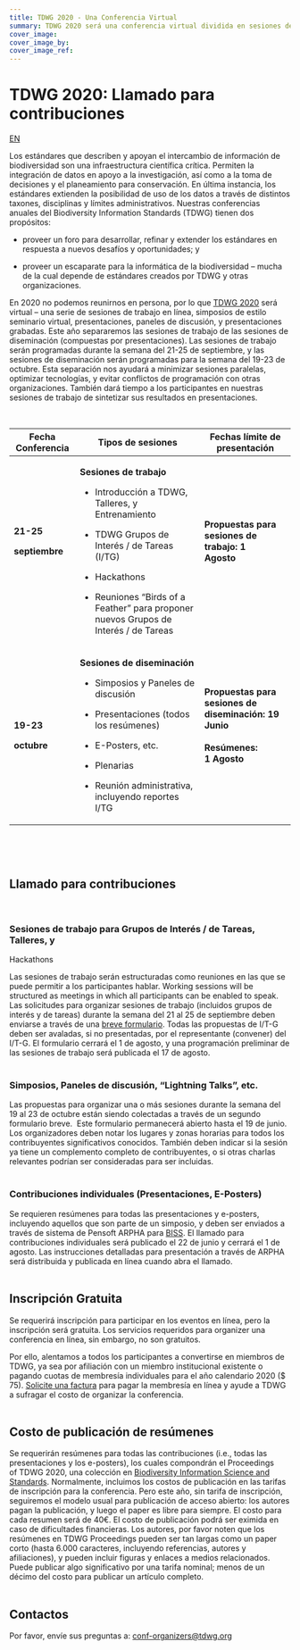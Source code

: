```yaml
---
title: TDWG 2020 - Una Conferencia Virtual
summary: TDWG 2020 será una conferencia virtual dividida en sesiones de trabajo (del 21 al 25 de septiembre) seguida de una segunda semana dedicada a la difusión y el intercambio (19-23 de octubre).
cover_image: 
cover_image_by: 
cover_image_ref: 
---
```


# TDWG 2020: Llamado para contribuciones

[EN](../)

Los estándares que describen y apoyan el intercambio de información de
biodiversidad son una infraestructura científica crítica. Permiten la
integración de datos en apoyo a la investigación, así como a la toma de
decisiones y el planeamiento para conservación. En última instancia, los
estándares extienden la posibilidad de uso de los datos a través de
distintos taxones, disciplinas y límites administrativos. Nuestras
conferencias anuales del Biodiversity Information Standards (TDWG)
tienen dos propósitos:

  - proveer un foro para desarrollar, refinar y extender los
    estándares en respuesta a nuevos desafíos y oportunidades; y

  - proveer un escaparate para la informática de la biodiversidad –
    mucha de la cual depende de estándares creados por TDWG y otras
    organizaciones.

En 2020 no podemos reunirnos en persona, por lo que
[<span class="underline">TDWG 2020</span>](https://tdwg.us9.list-manage.com/track/click?u=50f3cc44307841383062ca0d6&id=1cc72e19e6&e=e333c91e92) será
virtual – una serie de sesiones de trabajo en línea, simposios de estilo
seminario virtual, presentaciones, paneles de discusión, y
presentaciones grabadas. Este año separaremos las sesiones de trabajo de
las sesiones de diseminación (compuestas por presentaciones). Las
sesiones de trabajo serán programadas durante la semana del 21-25 de
septiembre, y las sesiones de diseminación serán programadas para la
semana del 19-23 de octubre. Esta separación nos ayudará a minimizar
sesiones paralelas, optimizar tecnologías, y evitar conflictos de
programación con otras organizaciones. También dará tiempo a los
participantes en nuestras sesiones de trabajo de sintetizar sus
resultados en presentaciones.  
  
 

<table>
<thead>
<tr class="header">
<th><strong>Fecha Conferencia</strong></th>
<th><strong>Tipos de sesiones</strong></th>
<th><strong>Fechas límite de presentación</strong></th>
</tr>
</thead>
<tbody>
<tr class="odd">
<td><p><strong>21-25</strong></p>
<p><strong>septiembre</strong></p>
<p> </p></td>
<td><p><strong>Sesiones de trabajo</strong></p>
<ul>
<li>
<p>Introducción a TDWG, Talleres, y Entrenamiento</p>
</li>
<li>
<p>TDWG Grupos de Interés / de Tareas (I/TG)</p>
</li>
<li>
<p>Hackathons</p>
</li>
<li>
<p>Reuniones “Birds of a Feather” para proponer nuevos Grupos de Interés / de Tareas</p>
</li>
</ul></td>
<td><p><strong>Propuestas para sesiones de trabajo: 1<br />
Agosto</strong></p>
<p> </p></td>
</tr>
<tr class="even">
<td><p><strong>19-23</strong></p>
<p><strong>octubre</strong></p></td>
<td><p><strong>Sesiones de diseminación</strong></p>
<ul>
<li>
<p>Simposios y Paneles de discusión</p>
</li>
<li>
<p>Presentaciones (todos los resúmenes)</p>
</li>
<li>
<p>E-Posters, etc.</p>
</li>
<li>
<p>Plenarias</p>
</li>
<li>
<p>Reunión administrativa, incluyendo reportes I/TG</p>
</li>
</ul></td>
<td><p><strong>Propuestas para sesiones de diseminación: 19 Junio<br />
<br />
Resúmenes:<br />
1 Agosto</strong></p>
<p> </p></td>
</tr>
</tbody>
</table>

 

 

## Llamado para contribuciones

 

### Sesiones de trabajo para Grupos de Interés / de Tareas, Talleres, y
Hackathons

Las sesiones de trabajo serán estructuradas como reuniones en las que se
puede permitir a los participantes hablar. Working sessions will be
structured as meetings in which all participants can be enabled to
speak. Las solicitudes para organizar sesiones de trabajo (incluidos
grupos de interés y de tareas) durante la semana del 21 al 25 de
septiembre deben enviarse a través de una [<span class="underline">breve
formulario</span>](https://tdwg.us9.list-manage.com/track/click?u=50f3cc44307841383062ca0d6&id=664a3297e6&e=e333c91e92).
Todas las propuestas de I/T-G deben ser avaladas, si no presentadas, por
el representante (convener) del I/T-G. El formulario cerrará el 1 de
agosto, y una programación preliminar de las sesiones de trabajo será
publicada el 17 de agosto.  
 

### Simposios, Paneles de discusión, “Lightning Talks”, etc.

Las propuestas para organizar una o más sesiones durante la semana del
19 al 23 de octubre están siendo colectadas a través de un
<span class="underline">segundo formulario breve</span>.  Este
formulario permanecerá abierto hasta el 19 de junio. Los organizadores
deben notar los lugares y zonas horarias para todos los contribuyentes
significativos conocidos. También deben indicar si la sesión ya tiene un
complemento completo de contribuyentes, o si otras charlas relevantes
podrían ser consideradas para ser incluidas.  
 

### Contribuciones individuales (Presentaciones, E-Posters)

Se requieren resúmenes para todas las presentaciones y e-posters,
incluyendo aquellos que son parte de un simposio, y deben ser enviados a
través de sistema de Pensoft ARPHA para
[<span class="underline">BISS</span>](https://tdwg.us9.list-manage.com/track/click?u=50f3cc44307841383062ca0d6&id=4aa72a422f&e=e333c91e92).
El llamado para contribuciones individuales será publicado el 22 de
junio y cerrará el 1 de agosto. Las instrucciones detalladas para
presentación a través de ARPHA será distribuida y publicada en línea
cuando abra el llamado.  
 

## Inscripción Gratuita

Se requerirá inscripción para participar en los eventos en línea, pero
la inscripción será gratuita. Los servicios requeridos para organizer
una conferencia en línea, sin embargo, no son gratuitos.

Por ello, alentamos a todos los participantes a convertirse en miembros
de TDWG, ya sea por afiliación con un <span class="underline">miembro
institucional</span> existente o pagando cuotas de membresía
individuales para el año calendario 2020 ($ 75).
[<span class="underline">Solicite una
factura</span>](mailto:secretariat@tdwg.org) para pagar la membresía en
línea y ayude a TDWG a sufragar el costo de organizar la conferencia.  
 

## Costo de publicación de resúmenes

Se requerirán resúmenes para todas las contribuciones (i.e., todas las
presentaciones y los e-posters), los cuales compondrán el Proceedings
of TDWG 2020, una colección en [<span class="underline">Biodiversity
Information Science and
Standards</span>](https://tdwg.us9.list-manage.com/track/click?u=50f3cc44307841383062ca0d6&id=d689380cad&e=e333c91e92).
Normalmente, incluimos los costos de publicación en las tarifas de
inscripción para la conferencia. Pero este año, sin tarifa de
inscripción, seguiremos el modelo usual para publicación de acceso
abierto: los autores pagan la publicación, y luego el paper es libre
para siempre. El costo para cada resumen será de 40€. El costo de
publicación podrá ser eximida en caso de dificultades financieras. Los
autores, por favor noten que los resúmenes en TDWG Proceedings pueden
ser tan largas como un paper corto (hasta 6.000 caracteres, incluyendo
referencias, autores y afiliaciones), y pueden incluir figuras y enlaces
a medios relacionados. Puede publicar algo significativo por una tarifa
nominal; menos de un décimo del costo para publicar un artículo
completo.  
 

## Contactos

Por favor, envíe sus preguntas
a: [<span class="underline">conf-organizers@tdwg.org</span>](mailto:conf-organizers@tdwg.org?subject=TDWG%202020)
